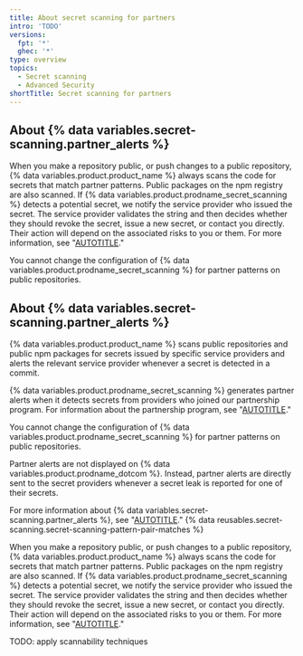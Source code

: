 ```yaml
---
title: About secret scanning for partners
intro: 'TODO'
versions:
  fpt: '*'
  ghec: '*'
type: overview
topics:
  - Secret scanning
  - Advanced Security
shortTitle: Secret scanning for partners
---
```


## About {% data variables.secret-scanning.partner_alerts %}

When you make a repository public, or push changes to a public repository, {% data variables.product.product_name %} always scans the code for secrets that match partner patterns. Public packages on the npm registry are also scanned. If {% data variables.product.prodname_secret_scanning %} detects a potential secret, we notify the service provider who issued the secret. The service provider validates the string and then decides whether they should revoke the secret, issue a new secret, or contact you directly. Their action will depend on the associated risks to you or them. For more information, see "[AUTOTITLE](/code-security/secret-scanning/secret-scanning-patterns#supported-secrets)."

You cannot change the configuration of {% data variables.product.prodname_secret_scanning %} for partner patterns on public repositories.

## About {% data variables.secret-scanning.partner_alerts %}

{% data variables.product.product_name %} scans public repositories and public npm packages for secrets issued by specific service providers and alerts the relevant service provider whenever a secret is detected in a commit.

{% data variables.product.prodname_secret_scanning %} generates partner alerts when it detects secrets from providers who joined our partnership program. For information about the partnership program, see "[AUTOTITLE](/code-security/secret-scanning/secret-scanning-partnership-program/secret-scanning-partner-program)."

You cannot change the configuration of {% data variables.product.prodname_secret_scanning %} for partner patterns on public repositories.

Partner alerts are not displayed on {% data variables.product.prodname_dotcom %}. Instead, partner alerts are directly sent to the secret providers whenever a secret leak is reported for one of their secrets.

For more information about {% data variables.secret-scanning.partner_alerts %}, see "[AUTOTITLE](/code-security/secret-scanning/about-secret-scanning#about-secret-scanning-alerts-for-partners)."
{% data reusables.secret-scanning.secret-scanning-pattern-pair-matches %}

When you make a repository public, or push changes to a public repository, {% data variables.product.product_name %} always scans the code for secrets that match partner patterns. Public packages on the npm registry are also scanned. If {% data variables.product.prodname_secret_scanning %} detects a potential secret, we notify the service provider who issued the secret. The service provider validates the string and then decides whether they should revoke the secret, issue a new secret, or contact you directly. Their action will depend on the associated risks to you or them. For more information, see "[AUTOTITLE](/code-security/secret-scanning/introduction/supported-secret-scanning-patterns#supported-secrets)."

TODO: apply scannability techniques
